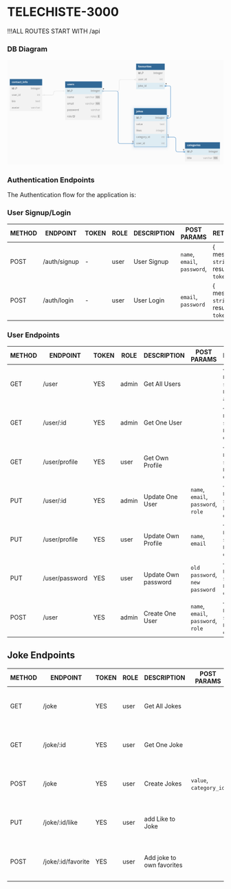 # TELECHISTE-3000

!!!ALL ROUTES START WITH /api

### DB Diagram

![](diagram.png)

### Authentication Endpoints

The Authentication flow for the application is:

### User Signup/Login

METHOD | ENDPOINT         | TOKEN | ROLE | DESCRIPTION              | POST PARAMS                                     | RETURNS
-------|------------------|-------|------|--------------------------|-------------------------------------------------|--------------------
POST   | /auth/signup     | -     | user | User Signup              | `name`, `email`, `password`,                    | { message: `string`, result: `token` }
POST   | /auth/login      | -     | user | User Login               | `email`, `password`                             | { message: `string`, result: `token` }

### User Endpoints

METHOD | ENDPOINT         | TOKEN | ROLE | DESCRIPTION              | POST PARAMS                                     | RETURNS
-------|------------------|-------|------|--------------------------|-------------------------------------------------|--------------------
GET    | /user            | YES   | admin| Get All Users            |                                                 | { message: `string`, result: `array` }
GET    | /user/:id        | YES   | admin| Get One User             |                                                 | { message: `string`, result: `object` }
GET    | /user/profile    | YES   | user | Get Own Profile             |                                              | { message: `string`, result: `object` }
PUT    | /user/:id        | YES   | admin | Update One User          | `name`, `email`, `password`, `role`            | { message: `string`, result: `object` }
PUT    | /user/profile    | YES   | user | Update Own Profile          | `name`, `email`                              | { message: `string`, result: `object` }
PUT    | /user/password    | YES  | user | Update Own password         | `old password`, `new password`               | { message: `string`, result: `object` }
POST    | /user        | YES   | admin | Create One User          | `name`, `email`, `password`, `role`            | { message: `string`, result: `object` }


## Joke Endpoints
METHOD | ENDPOINT         | TOKEN | ROLE | DESCRIPTION              | POST PARAMS                                     | RETURNS
-------|------------------|-------|------|--------------------------|-------------------------------------------------|--------------------
GET    | /joke            | YES   | user | Get All Jokes            |                                                 | { message: `string`, result: `array` }
GET    | /joke/:id         | YES   | user | Get One Joke           |                                                 | { message: `string`, result: `object` }
POST    | /joke            | YES   | user | Create Jokes            |  `value`, `category_id`                        | { message: `string`, result: `object` }
PUT    | /joke/:id/like     | YES   | user | add Like to Joke            |                                          | { message: `string`, result: `object` }
POST    | /joke/:id/favorite | YES   | user | Add joke to own favorites   |                                         | { message: `string`, result: `object` }
